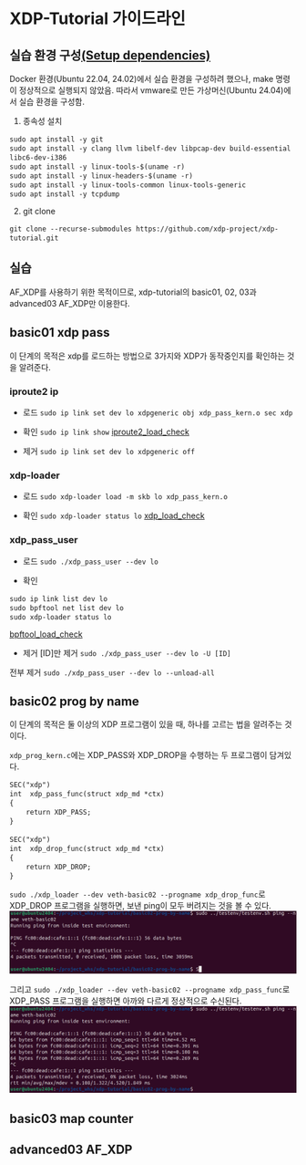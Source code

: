 # XDP-Tutorial 가이드라인

<!-- # [**XDP-Tutorial**](https://github.com/xdp-project/xdp-tutorial)
   - **설명**: eXpress Data Path의 기본적인 이해를 위한 튜토리얼 및 예제 모음.
   - **특징**: XDP의 동작 및 개발 방법에 대한 이해 촉진.
   - **장단점**:
     - **장점**: XDP 프로그래밍에 대한 학습에 유용한 자원 제공.
     - **단점**: 고급 사용자에게는 부족한 수준일 수 있음.
   - **설치 가이드**: 프로젝트의 GitHub 페이지 또는 문서를 따라 설치. -->

## 실습 환경 구성[\(Setup dependencies\)](https://github.com/xdp-project/xdp-tutorial/blob/master/setup_dependencies.org)
Docker 환경(Ubuntu 22.04, 24.02)에서 실습 환경을 구성하려 했으나, make 명령이 정상적으로 실행되지 않았음.
따라서 vmware로 만든 가상머신(Ubuntu 24.04)에서 실습 환경을 구성함.

1. 종속성 설치
```
sudo apt install -y git
sudo apt install -y clang llvm libelf-dev libpcap-dev build-essential libc6-dev-i386
sudo apt install -y linux-tools-$(uname -r)
sudo apt install -y linux-headers-$(uname -r)
sudo apt install -y linux-tools-common linux-tools-generic
sudo apt install -y tcpdump
```

2. git clone
```
git clone --recurse-submodules https://github.com/xdp-project/xdp-tutorial.git
```

## 실습
AF_XDP를 사용하기 위한 목적이므로, xdp-tutorial의 basic01, 02, 03과 advanced03 AF_XDP만 이용한다.

## basic01 xdp pass
이 단계의 목적은 xdp를 로드하는 방법으로 3가지와 XDP가 동작중인지를 확인하는 것을 알려준다.

### iproute2 ip
  - 로드
  `sudo ip link set dev lo xdpgeneric obj xdp_pass_kern.o sec xdp`

  - 확인
  `sudo ip link show`
  [iproute2_load_check](./img/iproute2_load_check.png)

  - 제거
  `sudo ip link set dev lo xdpgeneric off`

### xdp-loader
  - 로드
  `sudo xdp-loader load -m skb lo xdp_pass_kern.o`

  - 확인
  `sudo xdp-loader status lo`
  [xdp_load_check](./img/xdp_load_check.png)

### xdp_pass_user
  - 로드
  `sudo ./xdp_pass_user --dev lo`

  - 확인
  ```
  sudo ip link list dev lo
  sudo bpftool net list dev lo
  sudo xdp-loader status lo
  ```
  [bpftool_load_check](./img/bpftool_load_check.png)

  - 제거
  \[ID\]만 제거
  `sudo ./xdp_pass_user --dev lo -U [ID]`

  전부 제거
  `sudo ./xdp_pass_user --dev lo --unload-all`

## basic02 prog by name
이 단계의 목적은 둘 이상의 XDP 프로그램이 있을 때, 하나를 고르는 법을 알려주는 것이다.

`xdp_prog_kern.c`에는 XDP_PASS와 XDP_DROP을 수행하는 두 프로그램이 담겨있다.
```
SEC("xdp")
int  xdp_pass_func(struct xdp_md *ctx)
{
	return XDP_PASS;
}

SEC("xdp")
int  xdp_drop_func(struct xdp_md *ctx)
{
	return XDP_DROP;
}
```

`sudo ./xdp_loader --dev veth-basic02 --progname xdp_drop_func`로 XDP_DROP 프로그램을 실행하면, 보낸 ping이 모두 버려지는 것을 볼 수 있다.
![xdp_drop](./img/xdp_drop.png)

그리고 `sudo ./xdp_loader --dev veth-basic02 --progname xdp_pass_func`로 XDP_PASS 프로그램을 실행하면 아까와 다르게 정상적으로 수신된다.
![xdp_pass](./img/xdp_pass.png)

## basic03 map counter
## advanced03 AF_XDP